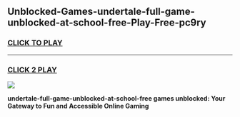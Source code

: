
## Unblocked-Games-undertale-full-game-unblocked-at-school-free-Play-Free-pc9ry
<h3>
<a href="https://premium76.site?title=undertale-full-game-unblocked-at-school-free&ref=23A">CLICK TO PLAY</a></h3>
<hr>

<h3>
<a href="https://premium76.site?title=undertale-full-game-unblocked-at-school-free&ref=23A">CLICK 2 PLAY</a>
  
</h3>

<a href="https://premium76.site?title=undertale-full-game-unblocked-at-school-free&ref=23A"><img src="https://clearcache.store/games.png"></a>


**undertale-full-game-unblocked-at-school-free games unblocked: Your Gateway to Fun and Accessible Online Gaming**
